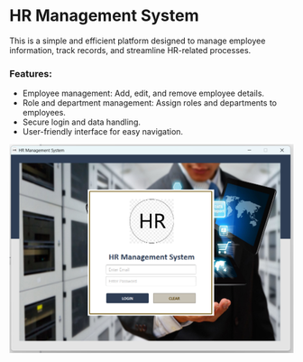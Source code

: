 # HR Management System

This is a simple and efficient platform designed to manage employee information, track records, and streamline HR-related processes. 

### Features:
- Employee management: Add, edit, and remove employee details.
- Role and department management: Assign roles and departments to employees.
- Secure login and data handling.
- User-friendly interface for easy navigation.

![HR Management System](https://github.com/Sasindiw/HRmanagementSystem/blob/main/HR_IMG1.png?raw=true)
